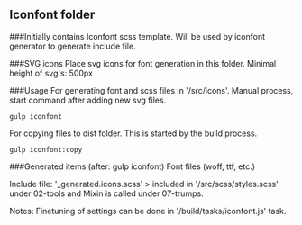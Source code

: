 ## Iconfont folder

###Initially contains
Iconfont scss template. Will be used by iconfont generator to generate include file.

###SVG icons
Place svg icons for font generation in this folder.
Minimal height of svg's: 500px 

###Usage
For generating font and scss files in '/src/icons'. Manual process, start command after adding new svg files.
```
gulp iconfont
```

For copying files to dist folder. This is started by the build process.
```
gulp iconfont:copy
```

###Generated items (after: gulp iconfont)
Font files (woff, ttf, etc.)

Include file: '_generated.icons.scss' > included in '/src/scss/styles.scss' under 02-tools and Mixin is called under 07-trumps.


Notes:
Finetuning of settings can be done in '/build/tasks/iconfont.js' task.

